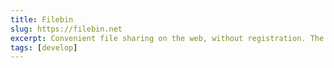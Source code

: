 ```yaml
---
title: Filebin
slug: https://filebin.net
excerpt: Convenient file sharing on the web, without registration. The files will expire automatically 1 week.
tags: [develop]
---
```

